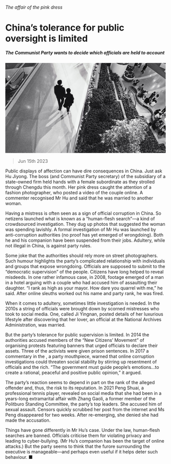 ###### The affair of the pink dress

# China’s tolerance for public oversight is limited 

##### The Communist Party wants to decide which officials are held to account 

![image](images/20230617_CNP001.jpg) 

> Jun 15th 2023 

Public displays of affection can have dire consequences in China. Just ask Hu Jiyong. The boss (and Communist Party secretary) of the subsidiary of a state-owned firm held hands with a female subordinate as they strolled through Chengdu this month. Her pink dress caught the attention of a fashion photographer, who posted a video of the couple online. A commenter recognised Mr Hu and said that he was married to another woman.

Having a mistress is often seen as a sign of official corruption in China. So netizens launched what is known as a “human-flesh search”—a kind of crowdsourced investigation. They dug up photos that suggested the woman was spending lavishly. A formal investigation of Mr Hu was launched by anti-corruption authorities (no proof has yet emerged of wrongdoing). Both he and his companion have been suspended from their jobs. Adultery, while not illegal in China, is against party rules. 

Some joke that the authorities should rely more on street photographers. Such humour highlights the party’s complicated relationship with individuals and groups that expose wrongdoing. Officials are supposed to submit to the “democratic supervision” of the people. Citizens have long helped to reveal misdeeds. In one rather infamous case, in 2008, footage emerged of a man in a hotel arguing with a couple who had accused him of assaulting their daughter. “I rank as high as your mayor. How dare you quarrel with me,” he said. After online sleuths worked out his name and party rank, he was fired.

When it comes to adultery, sometimes little investigation is needed. In the 2010s a string of officials were brought down by scorned mistresses who took to social media. One, called Ji Yingnan, posted details of her luxurious lifestyle after discovering that her lover, an official at the National Archives Administration, was married.

But the party’s tolerance for public supervision is limited. In 2014 the authorities accused members of the “New Citizens’ Movement” of organising protests featuring banners that urged officials to declare their assets. Three of the activists were given prison sentences. In 2017 a commentary in the , a party mouthpiece, warned that online corruption investigations could threaten social stability by stirring up resentment of officials and the rich. “The government must guide people’s emotions…to create a rational, peaceful and positive public opinion,” it argued. 

The party’s reaction seems to depend in part on the rank of the alleged offender and, thus, the risk to its reputation. In 2021 Peng Shuai, a professional tennis player, revealed on social media that she had been in a years-long extramarital affair with Zhang Gaoli, a former member of the Politburo Standing Committee, the party’s top leaders. She accused him of sexual assault. Censors quickly scrubbed her post from the internet and Ms Peng disappeared for two weeks. After re-emerging, she denied she had made the accusation.

Things have gone differently in Mr Hu’s case. Under the law, human-flesh searches are banned. Officials criticise them for violating privacy and leading to cyber-bullying. (Mr Hu’s companion has been the target of online attacks.) But the party seems to think that the furore surrounding the executive is manageable—and perhaps even useful if it helps deter such behaviour. ■


